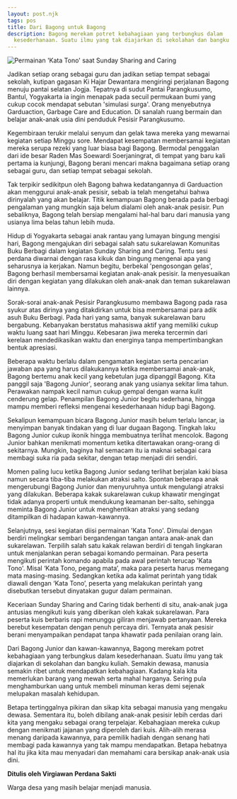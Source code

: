 ```yaml
---
layout: post.njk
tags: pos
title: Dari Bagong untuk Bagong
description: Bagong merekam potret kebahagiaan yang terbungkus dalam
  kesederhanaan. Suatu ilmu yang tak diajarkan di sekolahan dan bangku kuliah.
---
```

<!--StartFragment-->

![Permainan 'Kata Tono' saat Sunday Sharing and Caring ](/images/uploads/img-20230208-wa0016.jpg)

Jadikan setiap orang sebagai guru dan jadikan setiap tempat sebagai sekolah, kutipan gagasan Ki Hajar Dewantara mengiringi perjalanan Bagong menuju pantai selatan Jogja. Tepatnya di sudut Pantai Parangkusumo, Bantul, Yogyakarta ia ingin menapak pada secuil permukaan bumi yang cukup cocok mendapat sebutan 'simulasi surga'. Orang menyebutnya Garduaction, Garbage Care and Education. Di sanalah ruang bermain dan belajar anak-anak usia dini penduduk Pesisir Parangkusumo.

Kegembiraan terukir melalui senyum dan gelak tawa mereka yang mewarnai kegiatan setiap Minggu sore. Mendapat kesempatan membersamai kegiatan mereka serupa rezeki yang luar biasa bagi Bagong. Bermodal penggalan dari ide besar Raden Mas Soewardi Soerjaningrat, di tempat yang baru kali pertama ia kunjungi, Bagong berani mencari makna bagaimana setiap orang sebagai guru, dan setiap tempat sebagai sekolah.

Tak terpikir sedikitpun oleh Bagong bahwa kedatangannya di Garduaction akan menggurui anak-anak pesisir, sebab ia telah mengetahui bahwa dirinyalah yang akan belajar. Titik kemampuan Bagong berada pada berbagi pengalaman yang mungkin saja belum dialami oleh anak-anak pesisir. Pun sebaliknya, Bagong telah bersiap mengalami hal-hal baru dari manusia yang usianya lima belas tahun lebih muda.

Hidup di Yogyakarta sebagai anak rantau yang lumayan bingung mengisi hari, Bagong mengajukan diri sebagai salah satu sukarelawan Komunitas Buku Berbagi dalam kegiatan Sunday Sharing and Caring. Tentu sesi perdana diwarnai dengan rasa kikuk dan bingung mengenai apa yang seharusnya ia kerjakan. Namun begitu, berbekal 'pengosongan gelas', Bagong berhasil membersamai kegiatan anak-anak pesisir. Ia menyesuaikan diri dengan kegiatan yang dilakukan oleh anak-anak dan teman sukarelawan lainnya.

Sorak-sorai anak-anak Pesisir Parangkusumo membawa Bagong pada rasa syukur atas dirinya yang ditakdirkan untuk bisa membersamai para adik asuh Buku Berbagi. Pada hari yang sama, banyak sukarelawan baru bergabung. Kebanyakan berstatus mahasiswa aktif yang memiliki cukup waktu luang saat hari Minggu. Kebesaran jiwa mereka tercermin dari kerelaan mendedikasikan waktu dan energinya tanpa mempertimbangkan bentuk apresiasi.

Beberapa waktu berlalu dalam pengamatan kegiatan serta pencarian jawaban apa yang harus dilakukannya ketika membersamai anak-anak, Bagong bertemu anak kecil yang kebetulan juga dipanggil Bagong. Kita panggil saja 'Bagong Junior', seorang anak yang usianya sekitar lima tahun. Perawakan nampak kecil namun cukup gempal dengan warna kulit cenderung gelap. Penampilan Bagong Junior begitu sederhana, hingga mampu memberi refleksi mengenai kesederhanaan hidup bagi Bagong.

Sekalipun kemampuan bicara Bagong Junior masih belum terlalu lancar, ia menyimpan banyak tindakan yang di luar dugaan Bagong. Tingkah laku Bagong Junior cukup ikonik hingga membuatnya terlihat mencolok. Bagong Junior bahkan menikmati momentum ketika ditertawakan orang-orang di sekitarnya. Mungkin, baginya hal semacam itu ia maknai sebagai cara membagi suka ria pada sekitar, dengan tetap menjadi diri sendiri.

Momen paling lucu ketika Bagong Junior sedang terlihat berjalan kaki biasa namun secara tiba-tiba melakukan atraksi salto. Spontan beberapa anak mengerubungi Bagong Junior dan menyuruhnya untuk mengulangi atraksi yang dilakukan. Beberapa kakak sukarelawan cukup khawatir mengingat tidak adanya properti untuk mendukung keamanan ber-salto, sehingga meminta Bagong Junior untuk menghentikan atraksi yang sedang ditampilkan di hadapan kawan-kawannya.

Selanjutnya, sesi kegiatan diisi permainan 'Kata Tono'. Dimulai dengan berdiri melingkar sembari bergandengan tangan antara anak-anak dan sukarelawan. Terpilih salah satu kakak relawan berdiri di tengah lingkaran untuk menjalankan peran sebagai komando permainan. Para peserta mengikuti perintah komando apabila pada awal perintah terucap 'Kata Tono'. Misal ‘Kata Tono, pegang mata’, maka para peserta harus memegang mata masing-masing. Sedangkan ketika ada kalimat perintah yang tidak diawali dengan ‘Kata Tono’, peserta yang melakukan perintah yang disebutkan tersebut dinyatakan gugur dalam permainan.

Keceriaan Sunday Sharing and Caring tidak berhenti di situ, anak-anak juga antusias mengikuti kuis yang diberikan oleh kakak sukarelawan. Para peserta kuis berbaris rapi menunggu giliran menjawab pertanyaan. Mereka berebut kesempatan dengan penuh percaya diri. Ternyata anak pesisir berani menyampaikan pendapat tanpa khawatir pada penilaian orang lain.

Dari Bagong Junior dan kawan-kawannya, Bagong merekam potret kebahagiaan yang terbungkus dalam kesederhanaan. Suatu ilmu yang tak diajarkan di sekolahan dan bangku kuliah. Semakin dewasa, manusia semakin ribet untuk mendapatkan kebahagiaan. Kadang kala kita memerlukan barang yang mewah serta mahal harganya. Sering pula menghamburkan uang untuk membeli minuman keras demi sejenak melupakan masalah kehidupan.

Betapa tertinggalnya pikiran dan sikap kita sebagai manusia yang mengaku dewasa. Sementara itu, boleh dibilang anak-anak pesisir lebih cerdas dari kita yang mengaku sebagai orang terpelajar. Kebahagiaan mereka cukup dengan menikmati jajanan yang diperoleh dari kuis. Alih-alih merasa menang daripada kawannya, para pemilik hadiah dengan senang hati membagi pada kawannya yang tak mampu mendapatkan. Betapa hebatnya hal itu jika kita mau menyadari dan memahami cara bersikap anak-anak usia dini.



**D﻿itulis oleh Virgiawan Perdana Sakti**

W﻿arga desa yang masih belajar menjadi manusia.

<!--EndFragment-->
